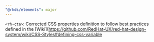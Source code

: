 ```yaml
---
"@rhds/elements": major
---
```


`<rh-cta>`: Corrected CSS properties definition to follow best practices defined in the [Wiki](https://github.com/RedHat-UX/red-hat-design-system/wiki/CSS-Styles#defining-css-variable